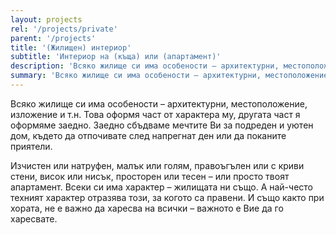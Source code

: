 ```yaml
---
layout: projects
rel: '/projects/private'
parent: '/projects'
title: '(Жилищен) интериор'
subtitle: 'Интериор на (къща) или (апартамент)'
description: 'Всяко жилище си има особености – архитектурни, местоположение, изложение и т.н. Това оформя част от характера му, другата част я оформяме заедно.'
summary: 'Всяко жилище си има особености – архитектурни, местоположение, изложение и т.н. Това оформя част от характера му, другата част я оформяме заедно. Заедно сбъдваме мечтите Ви за подреден и уютен дом, където да отпочивате след напрегнат ден или да поканите приятели.'
---
```

Всяко жилище си има особености – архитектурни, местоположение, изложение и т.н. Това оформя част от характера му, другата част я оформяме заедно. Заедно сбъдваме мечтите Ви за подреден и уютен дом, където да отпочивате след напрегнат ден или да поканите приятели.

Изчистен или натруфен, малък или голям, правоъгълен или с криви стени, висок или нисък, просторен или тесен – или просто твоят апартамент. Всеки си има характер – жилищата ни също. А най-често техният характер отразява този, за когото са правени. И също както при хората, не е важно да харесва на всички – важното е Вие да го харесвате.
